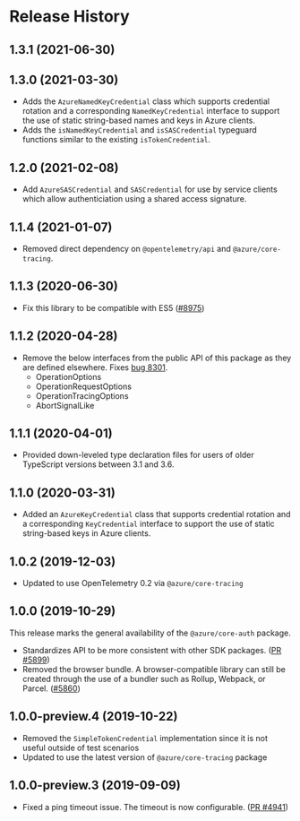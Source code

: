 # Release History

## 1.3.1 (2021-06-30)


## 1.3.0 (2021-03-30)

- Adds the `AzureNamedKeyCredential` class which supports credential rotation and a corresponding `NamedKeyCredential` interface to support the use of static string-based names and keys in Azure clients.
- Adds the `isNamedKeyCredential` and `isSASCredential` typeguard functions similar to the existing `isTokenCredential`.

## 1.2.0 (2021-02-08)

- Add `AzureSASCredential` and `SASCredential` for use by service clients which allow authenticiation using a shared access signature.

## 1.1.4 (2021-01-07)

- Removed direct dependency on `@opentelemetry/api` and `@azure/core-tracing`.

## 1.1.3 (2020-06-30)

- Fix this library to be compatible with ES5 ([#8975](https://github.com/Azure/azure-sdk-for-js/pull/8975))

## 1.1.2 (2020-04-28)

- Remove the below interfaces from the public API of this package as they are defined elsewhere.
  Fixes [bug 8301](https://github.com/Azure/azure-sdk-for-js/issues/8301).
  - OperationOptions
  - OperationRequestOptions
  - OperationTracingOptions
  - AbortSignalLike

## 1.1.1 (2020-04-01)

- Provided down-leveled type declaration files for users of older TypeScript versions between 3.1 and 3.6.

## 1.1.0 (2020-03-31)

- Added an `AzureKeyCredential` class that supports credential rotation and a corresponding `KeyCredential` interface to support the use of static string-based keys in Azure clients.

## 1.0.2 (2019-12-03)

- Updated to use OpenTelemetry 0.2 via `@azure/core-tracing`

## 1.0.0 (2019-10-29)

This release marks the general availability of the `@azure/core-auth` package.

- Standardizes API to be more consistent with other SDK packages.
  ([PR #5899](https://github.com/Azure/azure-sdk-for-js/pull/5899))
- Removed the browser bundle. A browser-compatible library can still be created through the use of a bundler such as Rollup, Webpack, or Parcel.
  ([#5860](https://github.com/Azure/azure-sdk-for-js/pull/5860))

## 1.0.0-preview.4 (2019-10-22)

- Removed the `SimpleTokenCredential` implementation since it is not useful outside of test scenarios
- Updated to use the latest version of `@azure/core-tracing` package

## 1.0.0-preview.3 (2019-09-09)

- Fixed a ping timeout issue. The timeout is now configurable. ([PR #4941](https://github.com/Azure/azure-sdk-for-js/pull/4941))
